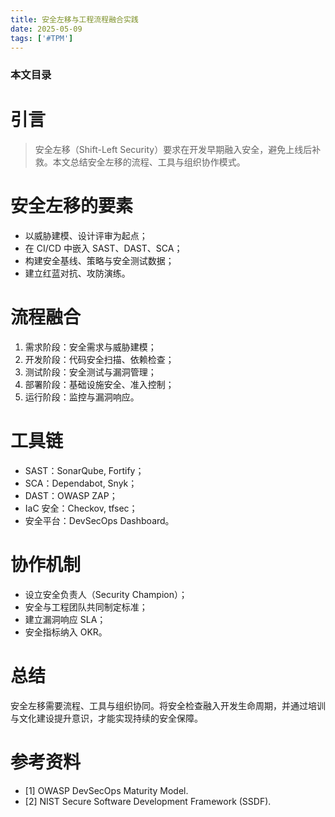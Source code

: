 ```yaml
---
title: 安全左移与工程流程融合实践
date: 2025-05-09
tags: ['#TPM']
---
```

### 本文目录
<!-- toc -->

# 引言
> 安全左移（Shift-Left Security）要求在开发早期融入安全，避免上线后补救。本文总结安全左移的流程、工具与组织协作模式。

# 安全左移的要素
- 以威胁建模、设计评审为起点；
- 在 CI/CD 中嵌入 SAST、DAST、SCA；
- 构建安全基线、策略与安全测试数据；
- 建立红蓝对抗、攻防演练。

# 流程融合
1. 需求阶段：安全需求与威胁建模；
2. 开发阶段：代码安全扫描、依赖检查；
3. 测试阶段：安全测试与漏洞管理；
4. 部署阶段：基础设施安全、准入控制；
5. 运行阶段：监控与漏洞响应。

# 工具链
- SAST：SonarQube, Fortify；
- SCA：Dependabot, Snyk；
- DAST：OWASP ZAP；
- IaC 安全：Checkov, tfsec；
- 安全平台：DevSecOps Dashboard。

# 协作机制
- 设立安全负责人（Security Champion）；
- 安全与工程团队共同制定标准；
- 建立漏洞响应 SLA；
- 安全指标纳入 OKR。

# 总结
安全左移需要流程、工具与组织协同。将安全检查融入开发生命周期，并通过培训与文化建设提升意识，才能实现持续的安全保障。

# 参考资料
- [1] OWASP DevSecOps Maturity Model.
- [2] NIST Secure Software Development Framework (SSDF).
